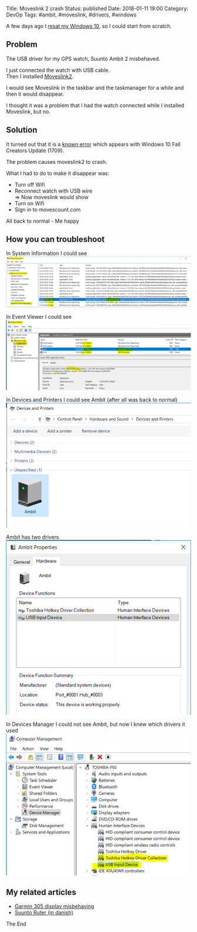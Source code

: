 Title: Moveslink 2 crash
Status: published
Date: 2018-01-11 19:00
Category: DevOp
Tags: #ambit, #moveslink, #drivers, #windows

A few days ago I [resat my Windows 10](https://support.microsoft.com/ml-in/help/12415/windows-10-recovery-options), so I could start from scratch.

## Problem

The USB driver for my GPS watch, Suunto Ambit 2 misbehaved.

I just connected the watch with USB cable.  
Then I installed [Moveslink2](http://www.movescount.com/connect/moveslink).

I would see Moveslink in the taskbar and the taskmanager for a while and then it would disappear.

I thought it was a problem that I had the watch connected while I installed Moveslink, but no.

## Solution

It turned out that it is a [known error](http://www.suunto.com/Support/faq-articles/features/what-should-i-do-if-moveslink2-does-not-start-after-installing-the-windows-10-fall-creators-update/) which appears with Windows 10 Fall Creators Update (1709).

The problem causes moveslink2 to crash.

What I had to do to make it disappear was:

* Turn off Wifi
* Reconnect watch with USB wire  
=> Now moveslink would show
* Turn on Wifi
* Sign in to movescount.com

All back to normal - Me happy

## How you can troubleshoot

In System Information I could see  
![Error in System Information](img/2018/2018-01-11-Ambit4.PNG)

In Event Viewer I could see  
![Error in Event Viewer](img/2018/2018-01-11-Ambit5.PNG)

In Devices and Printers I could see Ambit (after all was back to normal)  
![Ambit in Devices and Printers](img/2018/2018-01-11-Ambit1.PNG)

Ambit has two drivers  
![Ambit has to drivers](img/2018/2018-01-11-Ambit2.PNG)

In Devices Manager I could not see Ambit, but now I knew which drivers it used  
![Ambit in Devices Manager](img/2018/2018-01-11-Ambit3.PNG)

## My related articles

* [Garmin 305 display misbehaving](https://rasor.wordpress.com/2012/11/09/garmin-305-display-misbehaving/)
* [Suunto Ruter (in danish)](https://rasordk.wordpress.com/2015/01/08/suunto-ruter/)

The End
